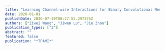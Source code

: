 ```yaml
---
title: "Learning Channel-wise Interactions for Binary Convolutional Neural Networks"
date: 2020-01-01
publishDate: 2020-07-19T08:27:55.297376Z
authors: ["Ziwei Wang", "Jiwen Lu", "Jie Zhou"]
publication_types: ["2"]
abstract: ""
featured: false
publication: "*TPAMI*"
---
```


